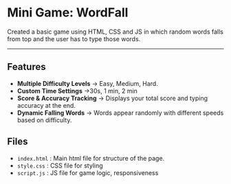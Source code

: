 # Mini Game: WordFall  

Created a basic game using HTML, CSS and JS in which random words falls from top and the user has to type those words. 

---

## Features  

- **Multiple Difficulty Levels** → Easy, Medium, Hard.  
- **Custom Time Settings** →30s, 1 min, 2 min
- **Score & Accuracy Tracking** → Displays your total score and typing accuracy at the end.  
- **Dynamic Falling Words** → Words appear randomly with different speeds based on difficulty.

## Files  

- `index.html` : Main html file for structure of the page.  
- `style.css` : CSS file for styling  
- `script.js` : JS file for game logic, responsiveness 
